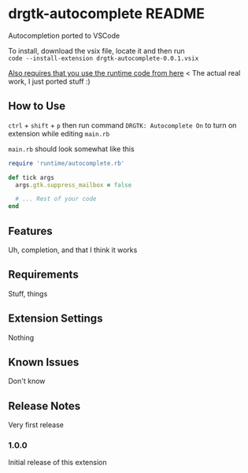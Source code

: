 # drgtk-autocomplete README

Autocompletion ported to VSCode

To install, download the vsix file, locate it and then run  
`code --install-extension drgtk-autocomplete-0.0.1.vsix`

[Also requires that you use the runtime code from here](https://github.com/DragonRuby/company-dragonruby)
< The actual real work, I just ported stuff :)

## How to Use

`ctrl` + `shift` + `p` then run command `DRGTK: Autocomplete On` to turn on extension while editing `main.rb`

`main.rb` should look somewhat like this

```ruby
require 'runtime/autocomplete.rb'

def tick args
  args.gtk.suppress_mailbox = false

  # ... Rest of your code
end
```

## Features

Uh, completion, and that I think it works

## Requirements

Stuff, things

## Extension Settings

Nothing

## Known Issues

Don't know

## Release Notes

Very first release

### 1.0.0

Initial release of this extension